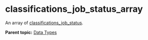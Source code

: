 # classifications_job_status_array

An array of [classifications_job_status](r_classifications_job_status.md#).

**Parent topic:** [Data Types](../data_types/classifications_data_types.md)


